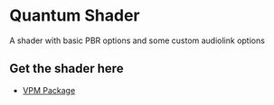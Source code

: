# Quantum Shader

A shader with basic PBR options and some custom audiolink options

## Get the shader here

* [VPM Package](https://saphiblue.github.io/quantumshader/)

